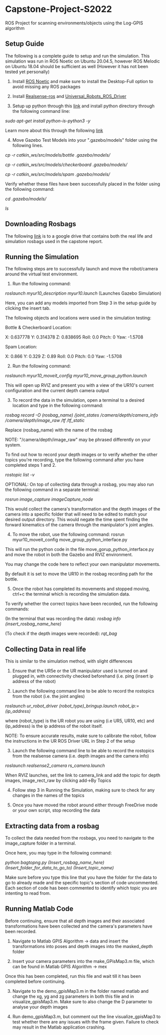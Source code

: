 # Capstone-Project-S2022
ROS Project for scanning environments/objects using the Log-GPIS algorithm

## Setup Guide
The following is a complete guide to setup and run the simulation. This simulation was run in ROS Noetic on Ubuntu 20.04.5, however ROS Melodic on Ubuntu 18.04 should be sufficient as well (However it has not been tested yet personally)

1. Install [ROS Noetic](http://wiki.ros.org/noetic/Installation/Ubuntu) and make sure to install the Desktop-Full option to avoid missing any ROS packages 

2. Install [Realsense-ros](https://github.com/IntelRealSense/realsense-ros/tree/ros1-legacy) and
[Universal_Robots_ROS_Driver](https://github.com/UniversalRobots/Universal_Robots_ROS_Driver)

3. Setup up python through this [link](https://www.digitalocean.com/community/tutorials/how-to-install-python-3-and-set-up-a-programming-environment-on-an-ubuntu-20-04-server) and install python directory through the following command line: 

*sudo apt-get install python-is-python3 -y*

Learn more about this through the following [link](https://linuxpip.org/python-is-python3/)

4. Move Gazebo Test Models into your ".gazebo/models" folder using the following lines.

*cp -r catkin_ws/src/models/bottle .gazebo/models/*

*cp -r catkin_ws/src/models/checkerboard .gazebo/models/*

*cp -r catkin_ws/src/models/spam .gazebo/models/*

Verify whether these files have been successfully placed in the folder using the following command:

*cd .gazebo/models/*

*ls*

## Downloading Rosbags 
The following [link](https://drive.google.com/drive/folders/1kz0P6krpRbcyrF--drjNlVKChq2PfgoZ?usp=share_link) is to a google drive that contains both the real life and simulation rosbags used in the capstone report. 

## Running the Simulation
The following steps are to successfully launch and move the robot/camera around the virtual test environment.

1. Run the following command: 

*roslaunch myur10_description myur10.launch* (Launches Gazebo Simulation)

Here, you can add any models imported from Step 3 in the setup guide by clicking the insert tab. 

The following objects and locations were used in the simulation testing:

Bottle & Checkerboard Location: 

X: 0.637778 Y: 0.314378 Z: 0.838695	Roll: 0.0 Pitch: 0 Yaw: -1.5708

Spam Location: 

X: 0.866 Y: 0.329 Z: 0.89 	Roll: 0.0 Pitch: 0.0 Yaw: -1.5708

2. Run the following command: 

*roslaunch myur10_moveit_config myur10_move_group_python.launch*

This will open up RVIZ and present you with a view of the UR10's current configuration and the current depth camera output

3. To record the data in the simulation, open a terminal to a desired location and type in the following command:

*rosbag record -O (rosbag_name) /joint_states /camera/depth/camera_info /camera/depth/image_raw /tf /tf_static*

Replace (rosbag_name) with the name of the rosbag

NOTE: "/camera/depth/image_raw" may be phrased differently on your system. 

To find out how to record your depth images or to verify whether the other topics you're recording, type the following command after you have completed steps 1 and 2.

*rostopic list -v*

OPTIONAL: On top of collecting data through a rosbag, you may also run the following command in a separate terminal:

*rosrun image_capture imageCapture_node*

This would collect the camera's transformation and the depth images of the camera into a specific folder that will need to be edited to match your desired output directory. This would negate the time spent finding the forward kinematics of the camera through the manipulator's joint angles.

4. To move the robot, use the following command: rosrun myur10_moveit_config move_group_python_interface.py

This will run the python code in the file move_gorup_python_interface.py and move the robot in both the Gazebo and RVIZ environment.

You may change the code here to reflect your own manipulator movements. 

By default it is set to move the UR10 in the rosbag recording path for the bottle.

5. Once the robot has completed its movements and stopped moving, ctrl+c the terminal which is recording the simulation data.

To verify whether the correct topics have been recorded, run the following commands:

(In the terminal that was recording the data): *rosbag info (insert_rosbag_name_here)*

(To check if the depth images were recorded): *rqt_bag* 

## Collecting Data in real life
This is similar to the simulation method, with slight differences

1. Ensure that the UR5e or the UR manipulator used is turned on and plugged in, with connectivity checked beforehand (i.e. ping (insert ip address of the robot)

2. Launch the following command line to be able to record the rostopics from the robot (i.e. the joint angles)

*roslaunch ur_robot_driver (robot_type)_bringup.launch robot_ip:=(ip_address)* 

where (robot_type) is the UR robot you are using (i.e UR5, UR10, etc) and (ip_address) is the ip address of the robot itself.

NOTE: To ensure accurate results, make sure to calibrate the robot, follow the instructions in the UR ROS Driver URL in Step 2 of the setup

3. Launch the following command line to be able to record the rostopics from the realsense camera (i.e. depth images and the camera info)

*roslaunch realsense2_camera rs_camera.launch*

When RVIZ launches, set the link to camera_link and add the topic for depth images, image_rect_raw by clicking add->By Topics

4. Follow step 3 in Running the Simulation, making sure to check for any changes in the names of the topics 

5. Once you have moved the robot around either through FreeDrive mode or your own script, stop recording the data 


## Extracting data from a rosbag

To collect the data needed from the rosbags, you need to navigate to the image_capture folder in a terminal. 

Once here, you may type in the following command:

*python bagtopng.py (Insert_rosbag_name_here) (Insert_folder_for_data_to_go_to) (Insert_topic_name)*

Make sure before you type this line that you have the folder for the data to go to already made and the specific topic's section of code uncommented. Each section of code has been commented to identify which topic you are intenting to read from.

## Running Matlab Code

Before continuing, ensure that all depth images and their associated transformations have been collected and the camera's parameters have been recorded.

1. Navigate to Matlab GPIS Algorithm -> data and insert the transformations into poses and depth images into the masked_depth folder

2. Insert your camera parameters into the make_GPisMap3.m file, which can be found in Matlab GPIS Algorithm -> mex

Once this has been completed, run this file and wait till it has been completed before continuing.

3. Navigate to the demo_gpisMap3.m in the folder named matlab and change the xg, yg and zg parameters in both this file and in visualize_gpisMap3.m. Make sure to also change the D parameter to analyse your depth images

4. Run demo_gpisMap3.m, but comment out the line visualize_gpisMap3 to test whether there are any issues with the frame given.
Failure to check may result in the Matlab application crashing.




